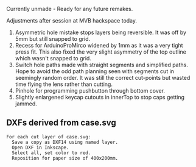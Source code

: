 
Currently unmade - Ready for any future remakes.

Adjustments after session at MVB hackspace today.
1. Asymmetric hole mistake stops layers being reversible.
  It was off by 5mm but still snapped to grid.
2. Recess for ArduinoProMirco widened by 1mm as it was a very tight press fit.
  This also fixed the very slight asymmetry of the top outline which wasn't
  snapped to grid.
3. Switch hole paths made with straight segments and simplified paths.
  Hope to avoid the odd path planning seen with segments cut in seemingly random
  order.
  It was still the correct cut-points but wasted time flying the lens rather
  than cutting.
4. Pinhole for programming pushbutton through bottom cover.
5. Slightly enlargened keycap cutouts in innerTop to stop caps getting jammed.

DXFs derived from case.svg
--------------------------
```
For each cut layer of case.svg:
  Save a copy as DXF14 using named layer.
  Open DXF in Inkscape.
  Select all, set color to red.
  Reposition for paper size of 400x200mm.
```
